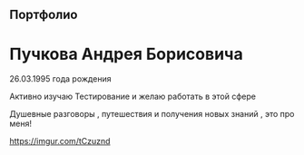 ## Портфолио 
# Пучкова Андрея Борисовича 

26.03.1995 года рождения 

Активно изучаю Тестирование и желаю работать в этой сфере

Душевные разговоры , путешествия и получения новых знаний , это про меня!





https://imgur.com/tCzuznd